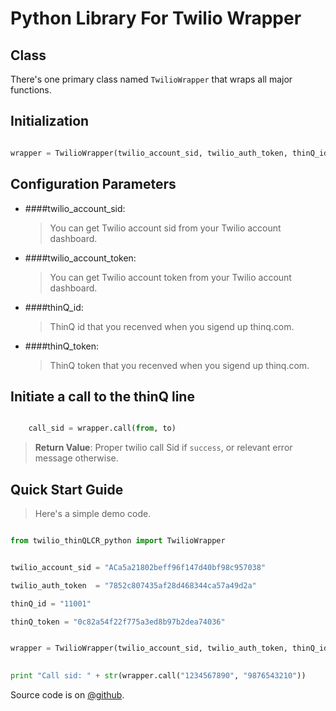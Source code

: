 Python Library For Twilio Wrapper
=========================

Class
-----

There's one primary class named `TwilioWrapper` that wraps all major functions.

Initialization
--------------

```python

wrapper = TwilioWrapper(twilio_account_sid, twilio_auth_token, thinQ_id, thinQ_token)

```

Configuration Parameters
------------------------

- ####twilio_account_sid:
  
  > You can get Twilio account sid from your Twilio account dashboard.

- ####twilio_account_token:

  > You can get Twilio account token from your Twilio account dashboard.

- ####thinQ_id:

  > ThinQ id that you recenved when you sigend up thinq.com.

- ####thinQ_token:

  > ThinQ token that you recenved when you sigend up thinq.com.

Initiate a call to the thinQ line
------------------------------------

```python

	call_sid = wrapper.call(from, to)

```

> **Return Value**: Proper twilio call Sid if `success`, or relevant error message otherwise.

Quick Start Guide
-----------------

> Here's a simple demo code.

```python

from twilio_thinQLCR_python import TwilioWrapper


twilio_account_sid = "ACa5a21802beff96f147d40bf98c957038"

twilio_auth_token  = "7852c807435af28d468344ca57a49d2a"

thinQ_id = "11001"

thinQ_token = "0c82a54f22f775a3ed8b97b2dea74036"


wrapper = TwilioWrapper(twilio_account_sid, twilio_auth_token, thinQ_id, thinQ_token)

 
print "Call sid: " + str(wrapper.call("1234567890", "9876543210"))

```

Source code is on [@github](https://github.com/harouf/twilio-thinQLCR-python).